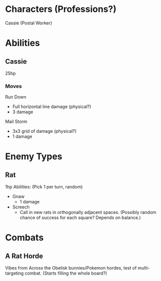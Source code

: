 # Characters (Professions?)

Cassie (Postal Worker)

# Abilities

## Cassie

25hp

### Moves

Run Down

-   Full horizontal line damage (physical?)
-   3 damage

Mail Storm

-   3x3 grid of damage (physical?)
-   1 damage

# Enemy Types

## Rat

1hp
Abilities: (Pick 1 per turn, random)

-   Gnaw
    -   1 damage
-   Screech
    -   Call in new rats in orthogonally adjacent spaces. (Possibly random chance of success for each square? Depends on balance.)

# Combats

## A Rat Horde

Vibes from Across the Obelisk bunnies/Pokemon hordes, test of multi-targeting combat. (Starts filling the whole board?)
